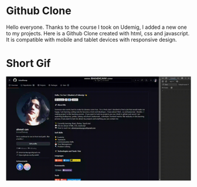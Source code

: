 # Github Clone

Hello everyone. Thanks to the course I took on Udemig, I added a new one to my projects. Here is a Github Clone created with html, css and javascript. It is compatible with mobile and tablet devices with responsive design.

# Short Gif

![](github.gif)
